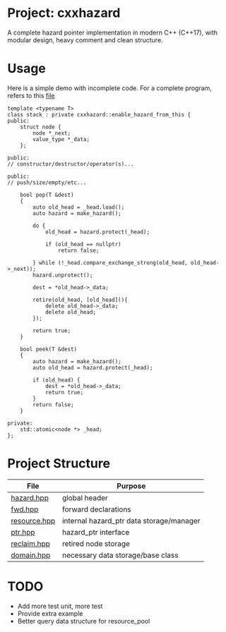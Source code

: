 # Project: cxxhazard
A complete hazard pointer implementation in modern C++ (C++17), with modular design, heavy comment and clean structure.

# Usage
Here is a simple demo with incomplete code. For a complete program, refers to this [file](test/test01.cpp)
```
template <typename T>
class stack : private cxxhazard::enable_hazard_from_this {
public:
	struct node {
		node *_next;
		value_type *_data;
	};

public:
// constructor/destructor/operator(s)...

public:
// push/size/empty/etc...

	bool pop(T &dest)
	{
		auto old_head = _head.load();
		auto hazard = make_hazard();

		do {
			old_head = hazard.protect(_head);

			if (old_head == nullptr)
				return false;

		} while (!_head.compare_exchange_strong(old_head, old_head->_next));
		hazard.unprotect();

		dest = *old_head->_data;

		retire(old_head, [old_head](){
			delete old_head->_data;
			delete old_head;
		});

		return true;
	}

	bool peek(T &dest)
	{
		auto hazard = make_hazard();
		auto old_head = hazard.protect(_head);

		if (old_head) {
			dest = *old_head->_data;
			return true;
		}
		return false;
	}

private:
	std::atomic<node *> _head;
};
```

# Project Structure
| File | Purpose |
| ---------- | --------------- |
| [hazard.hpp](include/cxxhazard/hazard.hpp) | global header |
| [fwd.hpp](include/cxxhazard/fwd.hpp) | forward declarations |
| [resource.hpp](include/cxxhazard/resource.hpp) | internal hazard_ptr data storage/manager |
| [ptr.hpp](include/cxxhazard/ptr.hpp) | hazard_ptr interface |
| [reclaim.hpp](include/cxxhazard/reclaim.hpp) | retired node storage |
| [domain.hpp](include/cxxhazard/domain.hpp) | necessary data storage/base class |

# TODO
* Add more test unit, more test
* Provide extra example
* Better query data structure for resource_pool
